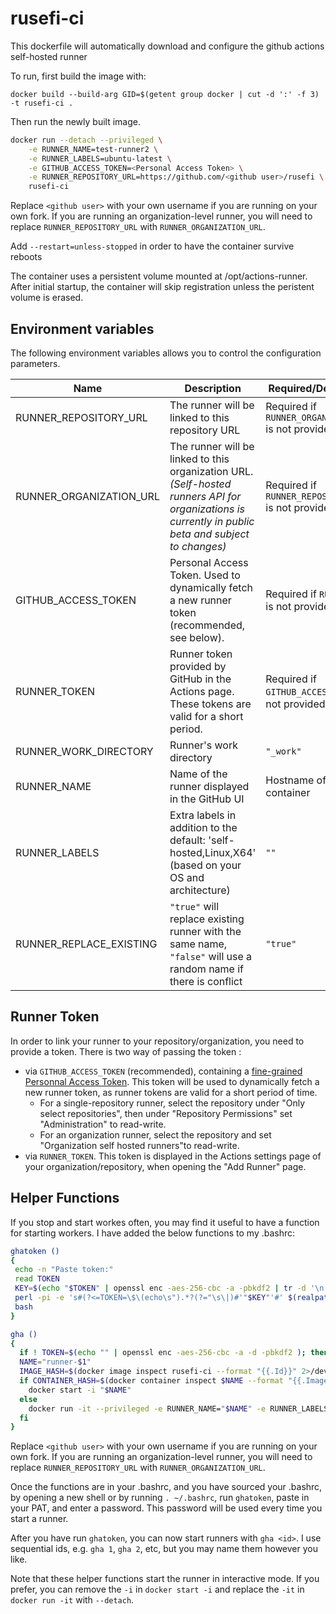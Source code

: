# rusefi-ci

This dockerfile will automatically download and configure the github actions self-hosted runner

To run, first build the image with:

`docker build --build-arg GID=$(getent group docker | cut -d ':' -f 3) -t rusefi-ci .`

Then run the newly built image.

```bash
docker run --detach --privileged \
    -e RUNNER_NAME=test-runner2 \
    -e RUNNER_LABELS=ubuntu-latest \
    -e GITHUB_ACCESS_TOKEN=<Personal Access Token> \
    -e RUNNER_REPOSITORY_URL=https://github.com/<github user>/rusefi \
    rusefi-ci
```
Replace `<github user>` with your own username if you are running on your own fork.
If you are running an organization-level runner, you will need to replace `RUNNER_REPOSITORY_URL` with `RUNNER_ORGANIZATION_URL`.


Add `--restart=unless-stopped` in order to have the container survive reboots

The container uses a persistent volume mounted at /opt/actions-runner. After initial startup, the container will skip registration unless the peristent volume is erased.

## Environment variables

The following environment variables allows you to control the configuration parameters.

| Name | Description | Required/Default value |
|------|---------------|-------------|
| RUNNER_REPOSITORY_URL | The runner will be linked to this repository URL | Required if `RUNNER_ORGANIZATION_URL` is not provided |
| RUNNER_ORGANIZATION_URL | The runner will be linked to this organization URL. *(Self-hosted runners API for organizations is currently in public beta and subject to changes)* | Required if `RUNNER_REPOSITORY_URL` is not provided |
| GITHUB_ACCESS_TOKEN | Personal Access Token. Used to dynamically fetch a new runner token (recommended, see below). | Required if `RUNNER_TOKEN` is not provided.
| RUNNER_TOKEN | Runner token provided by GitHub in the Actions page. These tokens are valid for a short period. | Required if `GITHUB_ACCESS_TOKEN` is not provided
| RUNNER_WORK_DIRECTORY | Runner's work directory | `"_work"`
| RUNNER_NAME | Name of the runner displayed in the GitHub UI | Hostname of the container
| RUNNER_LABELS | Extra labels in addition to the default: 'self-hosted,Linux,X64' (based on your OS and architecture) | `""`
| RUNNER_REPLACE_EXISTING | `"true"` will replace existing runner with the same name, `"false"` will use a random name if there is conflict | `"true"`

## Runner Token

In order to link your runner to your repository/organization, you need to provide a token. There is two way of passing the token :

* via `GITHUB_ACCESS_TOKEN` (recommended), containing a [fine-grained Personnal Access Token](https://github.com/settings/tokens). This token will be used to dynamically fetch a new runner token, as runner tokens are valid for a short period of time.
  * For a single-repository runner, select the repository under "Only select repositories", then under "Repository Permissions" set "Administration" to read-write.
  * For an organization runner, select the repository and set "Organization self hosted runners"to read-write.
* via `RUNNER_TOKEN`. This token is displayed in the Actions settings page of your organization/repository, when opening the "Add Runner" page.

## Helper Functions

If you stop and start workes often, you may find it useful to have a function for starting workers. I have added the below functions to my .bashrc:

```bash
ghatoken ()
{
 echo -n "Paste token:"
 read TOKEN
 KEY=$(echo "$TOKEN" | openssl enc -aes-256-cbc -a -pbkdf2 | tr -d '\n')
 perl -pi -e 's#(?<=TOKEN=\$\(echo\s").*?(?="\s\|)#'"$KEY"'#' $(realpath ~/.bashrc)
 bash
}

gha ()
{
  if ! TOKEN=$(echo "" | openssl enc -aes-256-cbc -a -d -pbkdf2 ); then echo "Error encoding token"; return 1; fi
  NAME="runner-$1"
  IMAGE_HASH=$(docker image inspect rusefi-ci --format "{{.Id}}" 2>/dev/null)
  if CONTAINER_HASH=$(docker container inspect $NAME --format "{{.Image}}" 2>/dev/null) && [ "$IMAGE_HASH" = "$CONTAINER_HASH" ]; then
    docker start -i "$NAME"
  else
    docker run -it --privileged -e RUNNER_NAME="$NAME" -e RUNNER_LABELS=ubuntu-latest -e GITHUB_ACCESS_TOKEN="$TOKEN" -e RUNNER_REPOSITORY_URL=https://github.com/<github user>/rusefi --name $NAME rusefi-ci
  fi
}
```

Replace `<github user>` with your own username if you are running on your own fork.
If you are running an organization-level runner, you will need to replace `RUNNER_REPOSITORY_URL` with `RUNNER_ORGANIZATION_URL`.

Once the functions are in your .bashrc, and you have sourced your .bashrc, by opening a new shell or by running `. ~/.bashrc`,
run `ghatoken`, paste in your PAT, and enter a password. This password will be used every time you start a runner.

After you have run `ghatoken`, you can now start runners with `gha <id>`. I use sequential ids, e.g. `gha 1`, `gha 2`, etc,
but you may name them however you like.

Note that these helper functions start the runner in interactive mode. If you prefer, you can remove the `-i` in `docker start -i` and replace the `-it` in `docker run -it` with `--detach`.
